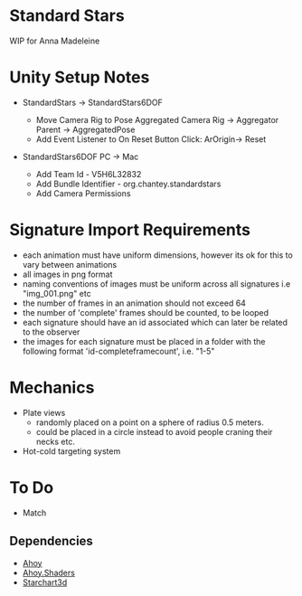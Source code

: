 # Standard Stars 
WIP for Anna Madeleine

# Unity Setup Notes

- StandardStars -> StandardStars6DOF
	- Move Camera Rig to Pose Aggregated Camera Rig -> Aggregator Parent -> AggregatedPose
	- Add Event Listener to On Reset Button Click: ArOrigin-> Reset


- StandardStars6DOF PC -> Mac
	- Add Team Id - V5H6L32832
	- Add Bundle Identifier - org.chantey.standardstars
	- Add Camera Permissions

# Signature Import Requirements

- each animation must have uniform dimensions, however its ok for this to vary between animations
- all images in png format
- naming conventions of images must be uniform across all signatures i.e "img_001.png" etc
- the number of frames in an animation should not exceed 64
- the number of 'complete' frames should be counted, to be looped
- each signature should have an id associated which can later be related to the observer
- the images for each signature must be placed in a folder with the following format 'id-completeframecount', i.e. "1-5"


# Mechanics
- Plate views
	- randomly placed on a point on a sphere of radius 0.5 meters.
	- could be placed in a circle instead to avoid people craning their necks etc.
- Hot-cold targeting system
	

# To Do
- Match 


## Dependencies
- [Ahoy](https://github.com/mrchantey/ahoy.unity/raw/master/Package-Builds/Ahoy.unitypackage)
- [Ahoy.Shaders](https://github.com/mrchantey/ahoy.unity/raw/master/Package-Builds/Ahoy.Shaders.unitypackage)
- [Starchart3d](https://github.com/mrchantey/starchart3d/raw/master/starchart3d.unitypackage)
